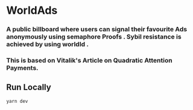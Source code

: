 # WorldAds

### A public billboard where users can signal their favourite Ads anonymously using semaphore Proofs . Sybil resistance is achieved by using worldId .  

### This is based on Vitalik's Article on Quadratic Attention Payments.



## Run Locally
 ```
 yarn dev
 
 ```
